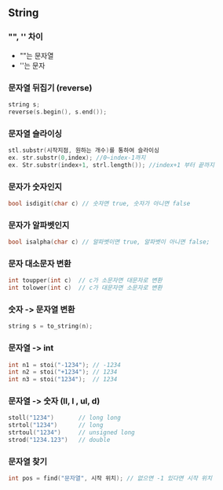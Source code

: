 ## String

### "", '' 차이
* ""는 문자열
* ''는 문자

### 문자열 뒤집기 (reverse)
```c++
string s;
reverse(s.begin(), s.end());
```

### 문자열 슬라이싱
```c++
stl.substr(시작지점, 원하는 개수)를 통하여 슬라이싱
ex. str.substr(0,index); //0~index-1까지
ex. Str.substr(index+1, strl.length()); //index+1 부터 끝까지
```

### 문자가 숫자인지
```c++
bool isdigit(char c) // 숫자면 true, 숫자가 아니면 false
```

### 문자가 알파벳인지
```c++
bool isalpha(char c) // 알파벳이면 true, 알파벳이 아니면 false;
```

### 문자 대소문자 변환
```c++
int toupper(int c)  // c가 소문자면 대문자로 변환
int tolower(int c)  // c가 대문자면 소문자로 변환
```

### 숫자 -> 문자열 변환
```c++
string s = to_string(n);
```

### 문자열 -> int
```c++
int n1 = stoi("-1234"); // -1234
int n2 = stoi("+1234"); // 1234
int n3 = stoi("1234");  // 1234
```

### 문자열 -> 숫자 (ll, l , ul, d)
```c++
stoll("1234")       // long long
strtol("1234")      // long
strtoul("1234")     // unsigned long
strod("1234.123")   // double
```

### 문자열 찾기
```c++
int pos = find("문자열", 시작 위치); // 없으면 -1 있다면 시작 위치
```
